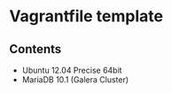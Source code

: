 Vagrantfile template
====

## Contents

* Ubuntu 12.04 Precise 64bit
* MariaDB 10.1 (Galera Cluster)
